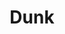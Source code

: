 ---
ee_id: '4464'
site: '1'
type: '2'
url: 2019-005-dunk
title: Dunk
year: '2019'
display_year: '2019'
medium: 'Laser Animation '
dims: Variable
pitch:
ps:
live_url:
related:
youtube:
related_code:
imgs: dunk-2019-005-db-saf--sLpd.jpg
subheading:
download:
add_credit:
commission: Sharjah Art Foundation
layout: things-i-made
---